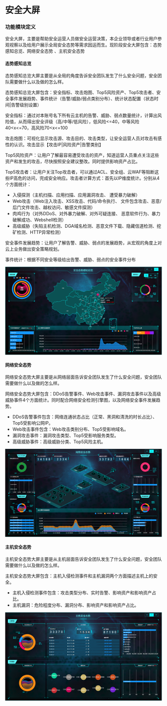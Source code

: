 # 安全大屏

### 功能模块定义

安全大屏，主要是帮助安全运营人员做安全运营决策，本企业领导或者行业用户参观视察以及给用户展示全局安全态势等需求因运而生。现阶段安全大屏包含：态势感知总览、网络安全态势
、主机安全态势

#### 态势感知总览

态势感知总览大屏主要是从全局的角度告诉安全团队发生了什么安全问题，安全团队需要做什么以及做的怎么样。

态势感知总览大屏包含：安全指标、攻击炮图、Top5风险资产、Top5攻击者、安全事件发展趋势、事件统计（告警/威胁/弱点类别分布）、统计状态配置（状态时间|告警级别设置）

安全指标：通过对本账号名下所有云主机的告警、威胁、弱点数量统计，计算出风险值，从而得出安全评级（高/中等/低风险），低风险<=40，中等风险40<x<=70，高风险70<x<=100

攻击炮图：可视化显示攻击源、攻击目的、攻击类型，让安全运营人员对攻击有感性的认识。攻击显示【攻击IP|风险资产|告警类别】

Top5风险资产：让用户了解最容易遭受攻击的资产，知道运营人员重点关注这些资产和发生的攻击，尽快按照安全建议整改。同时提供影响资产占比。

Top5攻击者：让用户关注Top攻击者，可以通过ACL、安全组、云WAF等阻断这些IP高危的访问，完成安全响应。攻击者计算方式：首先以IP维度统计。分别从4个方面统计：

 * 入侵探测（主机扫描、应用扫描、应用漏洞攻击、	遭受暴力破解）
 * Web攻击（Web注入攻击、XSS攻击、代码/命令执行、	文件包含攻击、恶意/后门文件攻击、越权访问、敏感文件探测）
 * 肉鸡行为（对外DDoS、对外暴力破解、对外可疑连接、	恶意软件行为、暴力破解成功、Webshell检测）
 * 高级威胁（失陷主机检测、DGA域名检测、恶意文件下载、隐藏信道检测、挖矿检测、HTTP异常检测）

安全事件发展趋势：让用户了解告警、威胁、弱点的发展趋势，从宏观的角度上对云上业务做出安全策略规划。

事件统计：根据不同安全等级给出告警、威胁、弱点的安全事件分布


![](../../../../image/Situational-Awareness/overview.png)


#### 网络安全态势

网络安全态势大屏主要是从网络层面告诉安全团队发生了什么安全问题，安全团队需要做什么以及做的怎么样。

网络安全态势大屏包含：DDoS告警事件、Web攻击事件、漏洞攻击事件以及高级威胁事件4个方面统计。同时配合网络安全检测引擎图，以及网络安全事件发展趋势。

 * DDoS告警事件包含：网络连通状态占比（正常、黑洞和清洗的时长占比）、Top5受影响公网IP。
 * Web攻击事件包含：Web攻击类别分布、Top5受影响域名。
 * 漏洞攻击事件：漏洞攻击类型、Top5受影响服务类型。
 * 高级威胁事件：高级威胁分类、Top5风险主机。 


![](../../../../image/Situational-Awareness/network.png)

#### 主机安全态势

主机安全态势大屏主要是从主机层面告诉安全团队发生了什么安全问题，安全团队需要做什么以及做的怎么样。

主机安全态势大屏包含：主机入侵检测事件和主机漏洞两个方面描述主机上的安全。

 * 主机入侵检测事件包含：攻击类型分布、实时告警、影响资产和影响资产占比。
 * 主机漏洞：危险程度分布、漏洞分布、影响资产和影响资产占比。 
 
![](../../../../image/Situational-Awareness/host.png)
